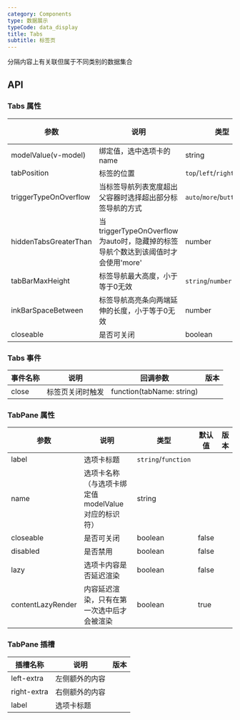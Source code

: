 ```yaml
---
category: Components
type: 数据展示
typeCode: data_display
title: Tabs
subtitle: 标签页
---
```


分隔内容上有关联但属于不同类别的数据集合

## API

### Tabs 属性

| 参数                    | 说明                                                      | 类型                            | 默认值   | 版本  |
|-----------------------|---------------------------------------------------------|-------------------------------|-------|-----|
| modelValue(v-model)   | 绑定值，选中选项卡的 name                                         | string                        | 0     |     |
| tabPosition           | 标签的位置                                                   | `top`/`left`/`right`/`bottom` | top   |     |
| triggerTypeOnOverflow | 当标签导航列表宽度超出父容器时选择超出部分标签导航的方式                            | `auto`/`more`/`button`        | auto  |     |
| hiddenTabsGreaterThan | 当triggerTypeOnOverflow为auto时，隐藏掉的标签导航个数达到该阈值时才会使用'more' | number                        | 10    |     |
| tabBarMaxHeight       | 标签导航最大高度，小于等于0无效                                        | `string`/`number`             | 0     |     |
| inkBarSpaceBetween    | 标签导航高亮条向两端延伸的长度，小于等于0无效                                 | number                        | 0     |     |
| closeable             | 是否可关闭                                                   | boolean                       | false |     |

### Tabs 事件

| 事件名称     | 说明           | 回调参数              | 版本    |
|----------|-------------|---------------------|-------|
| close     | 标签页关闭时触发    | function(tabName: string)  |       |

### TabPane 属性

| 参数                | 说明                               | 类型                  | 默认值   | 版本  |
|-------------------|----------------------------------|---------------------|-------|-----|
| label             | 选项卡标题                            | `string`/`function` |       |     |
| name              | 选项卡名称（与选项卡绑定值 modelValue 对应的标识符） | string              |       |     |
| closeable         | 是否可关闭                            | boolean             | false |     |
| disabled          | 是否禁用                             | boolean             | false |     |
| lazy              | 选项卡内容是否延迟渲染                             | boolean             | false |     |
| contentLazyRender |  内容延迟渲染，只有在第一次选中后才会被渲染          | boolean             | true  |     |

### TabPane 插槽

| 插槽名称              | 说明                    | 版本  |
|-------------------|-----------------------|-----|
| left-extra        | 左侧额外的内容               |     |
| right-extra       | 右侧额外的内容               |     |
| label             | 选项卡标题                 |     |
